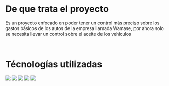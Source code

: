 <h1>De que trata el proyecto</h1>
<p>
    Es un proyecto enfocado en poder tener un control más preciso sobre los gastos básicos de los autos de la empresa
    llamada Wamase, por ahora solo se necesita llevar un control sobre el aceite de los vehículos
</p>
<br>
<h1>Técnologías utilizadas</h1>
<p>
    <a target="_blank">
        <img src="https://img.shields.io/badge/Django-092E20?style=for-the-badge&logo=django&logoColor=green"/>
    </a>
    <a target="_blank">
        <img src="https://img.shields.io/badge/HTML5-E34F26?style=for-the-badge&logo=html5&logoColor=white"/>
    </a>
    <a target="_blank">
        <img src="https://img.shields.io/badge/CSS3-1572B6?style=for-the-badge&logo=css3&logoColor=white"/>
    </a>
    <a target="_blank">
        <img src="https://img.shields.io/badge/Javascript-F0DB4F?style=for-the-badge&labelColor=black&logo=javascript&logoColor=F0DB4F"/>
    </a>
    <a target="_blank">
        <img src="https://img.shields.io/badge/Bootstrap-563D7C?style=for-the-badge&logo=bootstrap&logoColor=white"/>
    </a>
</p>
<br>